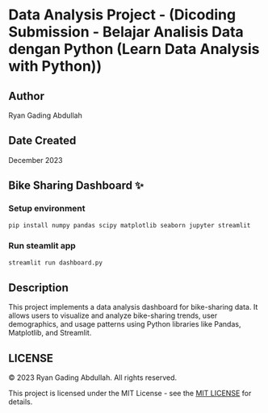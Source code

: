 # Data Analysis Project - (Dicoding Submission - Belajar Analisis Data dengan Python (Learn Data Analysis with Python))

## Author

Ryan Gading Abdullah

## Date Created

December 2023

## Bike Sharing Dashboard ✨

### Setup environment

```bash
pip install numpy pandas scipy matplotlib seaborn jupyter streamlit
```

### Run steamlit app

```bash
streamlit run dashboard.py
```

## Description

This project implements a data analysis dashboard for bike-sharing data. It allows users to visualize and analyze bike-sharing trends, user demographics, and usage patterns using Python libraries like Pandas, Matplotlib, and Streamlit.

## LICENSE

&copy; 2023 Ryan Gading Abdullah. All rights reserved.

This project is licensed under the MIT License - see the [MIT LICENSE](LICENSE) for details.
